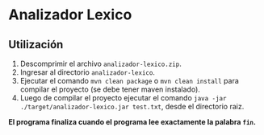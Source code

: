 # Analizador Lexico 

## Utilización

1. Descomprimir el archivo `analizador-lexico.zip`.
2. Ingresar al directorio `analizador-lexico`.
3. Ejecutar el comando `mvn clean package` o `mvn clean install` para compilar el proyecto (se debe tener maven instalado).
4. Luego de compilar el proyecto ejecutar el comando `java -jar ./target/analizador-lexico.jar test.txt`, desde el directorio raiz.

**El programa finaliza cuando el programa lee exactamente la palabra `fin`.**